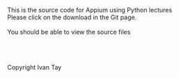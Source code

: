 This is the source code for Appium using Python lectures
<br>
Please click on the download in the Git page. <br>
<br>
You should be able to view the source files



<br><br><br>
Copyright Ivan Tay
